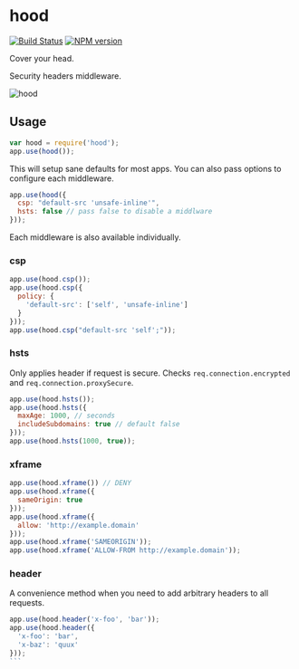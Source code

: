 # hood

[![Build Status](https://travis-ci.org/seanmonstar/hood.png?branch=master)](https://travis-ci.org/seanmonstar/hood)
[![NPM version](https://badge.fury.io/js/hood.png)](http://badge.fury.io/js/hood)

Cover your head.

Security headers middleware.

![hood](https://github.com/seanmonstar/hood/raw/master/hood.png)

## Usage

```js
var hood = require('hood');
app.use(hood());
```

This will setup sane defaults for most apps. You can also pass options to configure each middleware.

```js
app.use(hood({
  csp: "default-src 'unsafe-inline'",
  hsts: false // pass false to disable a middlware
}));
```

Each middleware is also available individually.

### csp

```js
app.use(hood.csp());
app.use(hood.csp({
  policy: {
    'default-src': ['self', 'unsafe-inline']
  }
}));
app.use(hood.csp("default-src 'self';"));
```

### hsts

Only applies header if request is secure. Checks `req.connection.encrypted` and `req.connection.proxySecure`.

```js
app.use(hood.hsts());
app.use(hood.hsts({
  maxAge: 1000, // seconds
  includeSubdomains: true // default false
}));
app.use(hood.hsts(1000, true));
```

### xframe

```js
app.use(hood.xframe()) // DENY
app.use(hood.xframe({
  sameOrigin: true
}));
app.use(hood.xframe({
  allow: 'http://example.domain'
}));
app.use(hood.xframe('SAMEORIGIN'));
app.use(hood.xframe('ALLOW-FROM http://example.domain'));
```

### header

A convenience method when you need to add arbitrary headers to all requests.

````js
app.use(hood.header('x-foo', 'bar'));
app.use(hood.header({
  'x-foo': 'bar',
  'x-baz': 'quux'
}));
```
